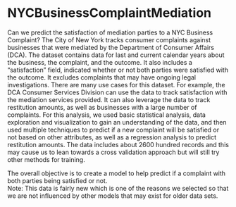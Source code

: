 # NYCBusinessComplaintMediation
Can we predict the satisfaction of mediation parties to a NYC Business Complaint?
The City of New York tracks consumer complaints against businesses that were mediated by the Department of Consumer Affairs (DCA).  The dataset contains data for last and current calendar years about the business, the complaint, and the outcome.  It also includes a “satisfaction” field, indicated whether or not both parties were satisfied with the outcome.   It excludes complaints that may have ongoing legal investigations.
There are many use cases for this dataset.  For example, the DCA Consumer Services Division can use the data to track satisfaction with the mediation services provided.  It can also leverage the data to track restitution amounts, as well as businesses with a large number of complaints.
For this analysis, we used basic statistical analysis, data exploration and visualization to gain an understanding of the data, and then used multiple techniques to predict if a new complaint will be satisfied or not based on other attributes, as well as a regression analysis to predict restitution amounts.   The data includes about 2600 hundred records and this may cause us to lean towards a cross validation approach but will still try other methods for training.    

The overall objective is to create a model to help predict if a complaint with both parties being satisfied or not.  
Note:  This data is fairly new which is one of the reasons we selected so that we are not influenced by other models that may exist for older data sets. 
